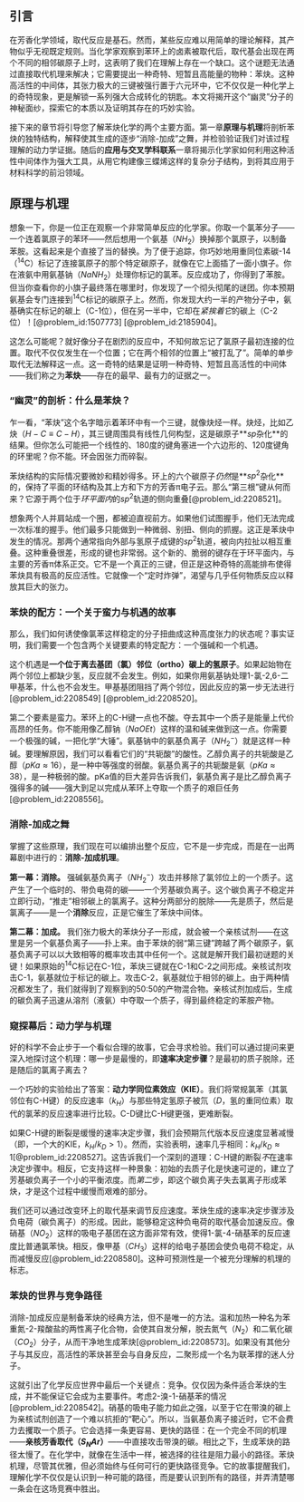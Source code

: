 ## 引言
在芳香化学领域，取代反应是基石。然而，某些反应难以用简单的理论解释，其产物似乎无视既定规则。当化学家观察到苯环上的卤素被取代后，取代基会出现在两个不同的相邻碳原子上时，这表明了我们在理解上存在一个缺口。这个谜题无法通过直接取代机理来解决；它需要提出一种奇特、短暂且高能量的物种：苯炔。这种高活性的中间体，其张力极大的三键被强行置于六元环中，它不仅仅是一种化学上的奇特现象，更是解锁一系列强大合成转化的钥匙。本文将揭开这个“幽灵”分子的神秘面纱，探索它的本质以及证明其存在的巧妙实验。

接下来的章节将引导您了解苯炔化学的两个主要方面。第一章**原理与机理**将剖析苯炔的独特结构，解释使其生成的逐步“消除-加成”之舞，并检验验证我们对该过程理解的动力学证据。随后的**应用与交叉学科联系**一章将揭示化学家如何利用这种活性中间体作为强大工具，从用它构建像三蝶烯这样的复杂分子结构，到将其应用于材料科学的前沿领域。

## 原理与机理

想象一下，你是一位正在观察一个非常简单反应的化学家。你取一个氯苯分子——一个连着氯原子的苯环——然后想用一个氨基（$NH_2$）换掉那个氯原子，以制备苯胺。这看起来是个直接了当的替换。为了便于追踪，你巧妙地用重同位素碳-14（$^{14}$C）标记了连接氯原子的那个特定碳原子，就像在它上面插了一面小旗子。你在液氨中用氨基钠（$NaNH_2$）处理你标记的氯苯。反应成功了，你得到了苯胺。但当你查看你的小旗子最终落在哪里时，你发现了一个彻头彻尾的谜团。你本预期氨基会专门连接到$^{14}$C标记的碳原子上。然而，你发现大约一半的产物分子中，氨基确实在标记的碳上（C-1位），但在另一半中，它却在*紧挨着它*的碳上（C-2位）！[@problem_id:1507773] [@problem_id:2185904]。

这怎么可能呢？就好像分子在剧烈的反应中，不知何故忘记了氯原子最初连接的位置。取代不仅仅发生在一个位置；它在两个相邻的位置上“被打乱了”。简单的单步取代无法解释这一点。这一奇特的结果是证明一种奇特、短暂且高活性的中间体——我们称之为**苯炔**——存在的最早、最有力的证据之一。

### “幽灵”的剖析：什么是苯炔？

乍一看，“苯炔”这个名字暗示着苯环中有一个三键，就像炔烃一样。炔烃，比如乙炔（$H-C\equiv C-H$），其三键周围具有线性几何构型，这是碳原子**$sp$杂化**的结果。但你怎么可能把一个线性的、180度的键角塞进一个六边形的、120度键角的环里呢？你不能。环会因张力而碎裂。

苯炔结构的实际情况要微妙和精妙得多。环上的六个碳原子*仍然*是**$sp^2$杂化**的，保持了平面的环结构及其上方和下方的芳香π电子云。那么“第三根”键从何而来？它源于两个位于*环平面内*的$sp^2$轨道的侧向重叠[@problem_id:2208521]。

想象两个人并肩站成一个圈，都被迫直视前方。如果他们试图握手，他们无法完成一次标准的握手。他们最多只能做到一种微弱、别扭、侧向的抓握。这正是苯炔中发生的情况。那两个通常指向外部与氢原子成键的$sp^2$轨道，被向内拉扯以相互重叠。这种重叠很差，形成的键也非常弱。这个新的、脆弱的键存在于环平面内，与主要的芳香π体系正交。它不是一个真正的三键，但正是这种奇特的高能排布使得苯炔具有极高的反应活性。它就像一个“定时炸弹”，渴望与几乎任何物质反应以释放其巨大的张力。

### 苯炔的配方：一个关于蛮力与机遇的故事

那么，我们如何诱使像氯苯这样稳定的分子扭曲成这种高度张力的状态呢？事实证明，我们需要一个包含两个关键要素的特定配方：一个强碱和一个机遇。

这个机遇是**一个位于离去基团（氯）邻位（ortho）碳上的氢原子**。如果起始物在两个邻位上都缺少氢，反应就不会发生。例如，如果你用氨基钠处理1-氯-2,6-二甲基苯，什么也不会发生。甲基基团阻挡了两个邻位，因此反应的第一步无法进行[@problem_id:2208549] [@problem_id:2208520]。

第二个要素是蛮力。苯环上的C-H键一点也不酸。夺去其中一个质子是能量上代价高昂的任务。你不能用像乙醇钠（$NaOEt$）这样的温和碱来做到这一点。你需要一个极强的碱，一把化学“大锤”。氨基钠中的氨基负离子（$NH_2^-$）就是这样一种碱。要理解原因，我们可以看看它们的“共轭酸”的酸性。乙醇负离子的共轭酸是乙醇（$pKa \approx 16$），是一种中等强度的弱酸。氨基负离子的共轭酸是氨（$pKa \approx 38$），是一种极弱的酸。pKa值的巨大差异告诉我们，氨基负离子是比乙醇负离子强得多的碱——强大到足以完成从苯环上夺取一个质子的艰巨任务[@problem_id:2208556]。

### 消除-加成之舞

掌握了这些原理，我们现在可以编排出整个反应，它不是一步完成，而是在一出两幕剧中进行的：**消除-加成机理**。

**第一幕：消除。** 强碱氨基负离子（$NH_2^-$）攻击并移除了氯邻位上的一个质子。这产生了一个临时的、带负电荷的碳——一个芳基碳负离子。这个碳负离子不稳定并立即行动，“推走”相邻碳上的氯离子。这种分两部分的脱除——先是质子，然后是氯离子——是一个**消除**反应，正是它催生了苯炔中间体。

**第二幕：加成。** 我们张力极大的苯炔分子一形成，就会被一个亲核试剂——在这里是另一个氨基负离子——扑上来。由于苯炔的弱“第三键”跨越了两个碳原子，氨基负离子可以以大致相等的概率攻击其中任何一个。这就是解开我们最初谜题的关键！如果原始的$^{14}$C标记在C-1位，苯炔三键就在C-1和C-2之间形成。亲核试剂攻击C-1，氨基就位于标记的碳上。攻击C-2，氨基就位于相邻的碳上。由于两种情况都发生了，我们就得到了观察到的50:50的产物混合物。亲核试剂加成后，生成的碳负离子迅速从溶剂（液氨）中夺取一个质子，得到最终稳定的苯胺产物。

### 窥探幕后：动力学与机理

好的科学不会止步于一个看似合理的故事，它会寻求检验。我们可以通过提问来更深入地探讨这个机理：哪一步是最慢的，即**速率决定步骤**？是最初的质子脱除，还是随后的氯离子离去？

一个巧妙的实验给出了答案：**动力学同位素效应（KIE）**。我们将常规氯苯（其氯邻位有C-H键）的反应速率（$k_H$）与那些特定氢原子被氘（$D$，氢的重同位素）取代的氯苯的反应速率进行比较。C-D键比C-H键更强，更难断裂。

如果C-H键的断裂是缓慢的速率决定步骤，我们会预期氘代版本反应速度显著减慢（即，一个大的KIE，$k_H / k_D \gt 1$）。然而，实验表明，速率几乎相同：$k_H / k_D \approx 1$[@problem_id:2208527]。这告诉我们一个深刻的道理：C-H键的断裂*不*在速率决定步骤中。相反，它支持这样一种景象：初始的去质子化是快速可逆的，建立了芳基碳负离子一个小的平衡浓度。而*第二*步，即这个碳负离子失去氯离子形成苯炔，才是这个过程中缓慢而艰难的部分。

我们还可以通过改变环上的取代基来调节反应速度。苯炔生成的速率决定步骤涉及负电荷（碳负离子）的形成。因此，能够稳定这种负电荷的取代基会加速反应。像硝基（$NO_2$）这样的吸电子基团在这方面非常有效，使得1-氯-4-硝基苯的反应速度比普通氯苯快。相反，像甲基（$CH_3$）这样的给电子基团会使负电荷不稳定，从而减慢反应[@problem_id:2208580]。这种可预测性是一个被充分理解的机理的标志。

### 苯炔的世界与竞争路径

消除-加成反应是制备苯炔的经典方法，但不是唯一的方法。温和加热一种名为苯重氮-2-羧酸盐的两性离子化合物，会使其自发分解，脱去氮气（$N_2$）和二氧化碳（$CO_2$）分子，从而干净地生成苯炔[@problem_id:2208573]。如果没有其他分子与其反应，高活性的苯炔甚至会与自身反应，二聚形成一个名为联苯撑的迷人分子。

这就引出了化学反应世界中最后一个关键点：竞争。仅仅因为条件适合苯炔的生成，并不能保证它会成为主要事件。考虑2-溴-1-硝基苯的情况[@problem_id:2208542]。硝基的吸电子能力如此之强，以至于它在带溴的碳上为亲核试剂创造了一个难以抗拒的“靶心”。所以，当氨基负离子接近时，它不会费力去攫取一个质子。它会选择一条更容易、更快的路径：在一个完全不同的机理——**亲核芳香取代（$S_NAr$）**——中直接攻击带溴的碳。相比之下，生成苯炔的路径太慢了。在化学中，就像在生活中一样，被选择的往往是阻力最小的路径。苯炔机理，尽管其优雅，但必须始终与任何可行的更快路径竞争。它的故事提醒我们，理解化学不仅仅是认识到一种可能的路径，而是要认识到所有的路径，并弄清楚哪一条会在这场竞赛中胜出。

